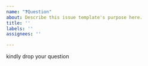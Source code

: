 ```yaml
---
name: "❓Question"
about: Describe this issue template's purpose here.
title: ''
labels: ''
assignees: ''

---
```


kindly drop your question
